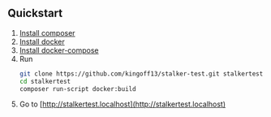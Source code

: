 ## Quickstart
1. [Install composer](https://getcomposer.org)
2. [Install docker](https://docs.docker.com/install/)
3. [Install docker-compose](https://docs.docker.com/compose/install/)
4. Run
    ```bash
    git clone https://github.com/kingoff13/stalker-test.git stalkertest
    cd stalkertest
    composer run-script docker:build
    ```
5. Go to [http://stalkertest.localhost](http://stalkertest.localhost)